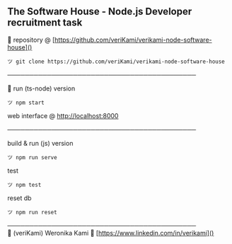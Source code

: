 ## The Software House - Node.js Developer recruitment task

🍋 repository @ [https://github.com/veriKami/verikami-node-software-house]()

```
ツ git clone https://github.com/veriKami/verikami-node-software-house
```
───────────────────────────────────────────  

🍋 run (ts-node) version

```
ツ npm start
```
web interface @ [http://localhost:8000]()

───────────────────────────────────────────  

build & run (js) version

```
ツ npm run serve
```

test

```
ツ npm test
```

reset db

```
ツ npm run reset
```

───────────────────────────────────────────  
🐧 (veriKami) Weronika Kami 🐧 [https://www.linkedin.com/in/verikami]()
